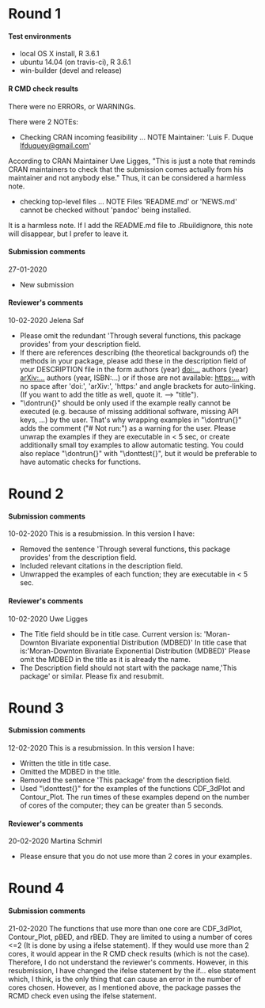 # Round 1

#### Test environments
* local OS X install, R 3.6.1
* ubuntu 14.04 (on travis-ci), R 3.6.1
* win-builder (devel and release)

#### R CMD check results
There were no ERRORs, or WARNINGs.

There were 2 NOTEs:

  * Checking CRAN incoming feasibility ... NOTE
  Maintainer: 'Luis F. Duque <lfduquey@gmail.com>'
  
  According to CRAN Maintainer Uwe Ligges, "This is just a note that reminds CRAN maintainers to check that the          submission comes actually from his maintainer and not anybody else." Thus, it can be considered a harmless note.

  * checking top-level files ... NOTE
  Files 'README.md' or 'NEWS.md' cannot be checked without 'pandoc' being installed.
  
  It is a harmless note. If I add the README.md file to .Rbuildignore, this note will disappear, but I prefer to leave   it. 
  

#### Submission comments 
27-01-2020

* New submission
  
  
#### Reviewer's comments

10-02-2020 Jelena Saf

* Please omit the redundant 'Through several functions, this package
provides' from your description field.
* If there are references describing (the theoretical backgrounds of) the
methods in your package, please add these in the description field of
your DESCRIPTION file in the form
authors (year) <doi:...>
authors (year) <arXiv:...>
authors (year, ISBN:...)
or if those are not available: <https:...>
with no space after 'doi:', 'arXiv:', 'https:' and angle brackets for
auto-linking.
(If you want to add the title as well, quote it. --> "title").
* "\dontrun{}" should be only used if the example really cannot be executed
(e.g. because of missing additional software, missing API keys, ...) by
the user. That's why wrapping examples in "\dontrun{}" adds the comment
("# Not run:") as a warning for the user.
Please unwrap the examples if they are executable in < 5 sec, or create
additionally small toy examples to allow automatic testing.
You could also replace "\dontrun{}" with "\donttest{}", but it would be
preferable to have automatic checks for functions.

# Round 2

#### Submission comments 

10-02-2020 This is a resubmission. In this version I have:

* Removed the sentence 'Through several functions, this package provides' from the description field.
* Included relevant citations in the description field.
* Unwrapped the examples of each function; they are executable in < 5 sec.


#### Reviewer's comments

10-02-2020 Uwe Ligges

*  The Title field should be in title case. Current version is:
   'Moran-Downton Bivariate exponential Distribution (MDBED)'
   In title case that is:'Moran-Downton Bivariate Exponential Distribution (MDBED)'
   Please omit the MDBED in the title as it is already the name.
*  The Description field should not start with the package name,'This package' or similar.
    Please fix and resubmit.

# Round 3

#### Submission comments 

12-02-2020 This is a resubmission. In this version I have:

  * Written the title in title case.
  * Omitted the MDBED in the title.
  * Removed the sentence 'This package' from the description field.
  * Used "\donttest{}" for the examples of the functions CDF_3dPlot and Contour_Plot. The run times of these 
  examples depend on the number of cores of the computer; they can be greater than 5 seconds.
  
#### Reviewer's comments

20-02-2020 Martina Schmirl

  * Please ensure that you do not use more than 2 cores in your examples.


# Round 4

#### Submission comments 

21-02-2020 The functions that use more than one core are CDF_3dPlot, Contour_Plot, pBED, and rBED. They are limited to using a number of cores <=2 (It is done by using a ifelse statement). If they would use more than 2 cores, it would appear in the R CMD check results (which is not the case). Therefore, I do not understand the reviewer's comments. However, in this resubmission, I have changed the ifelse statement by the if… else statement which, I think, is the only thing that can cause an error in the number of cores chosen. However, as I mentioned above, the package passes the RCMD check even using the ifelse statement. 
